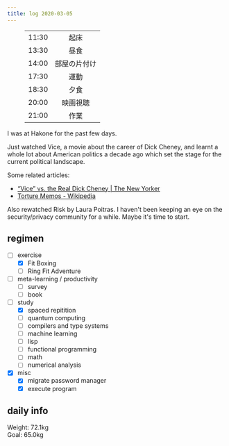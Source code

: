 ```yaml
---
title: log 2020-03-05
---
```


<section>

<figure>

|||
|:-|:-:|
|11:30|起床|
|13:30|昼食|
|14:00|部屋の片付け|
|17:30|運動|
|18:30|夕食|
|20:00|映画視聴|
|21:00|作業|

</figure>

I was at Hakone for the past few days.

Just watched Vice, a movie about the career of Dick Cheney, and learnt a whole lot
about American politics a decade ago which set the stage for the current
political landscape.

Some related articles:

- [“Vice” vs. the Real Dick Cheney | The New Yorker](https://www.newyorker.com/news/daily-comment/vice-vs-the-real-dick-cheney)
- [Torture Memos - Wikipedia](https://en.wikipedia.org/wiki/Torture_Memos#March_14,_2003,_Memo_from_John_Yoo_to_DOD_re:_Interrogation_methods_overseas)

Also rewatched Risk by Laura Poitras. I haven't been keeping an eye on the
security/privacy community for a while. Maybe it's time to start.

</section>

## regimen

- [ ] exercise
  - [x] Fit Boxing
  - [ ] Ring Fit Adventure
- [ ] meta-learning / productivity
  - [ ] survey
  - [ ] book
- [ ] study
  - [x] spaced repitition
  - [ ] quantum computing
  - [ ] compilers and type systems
  - [ ] machine learning
  - [ ] lisp
  - [ ] functional programming
  - [ ] math
  - [ ] numerical analysis
- [x] misc
  - [x] migrate password manager
  - [x] execute program

## daily info

Weight: 72.1kg  
Goal: 65.0kg
